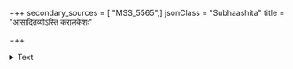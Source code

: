 +++
secondary_sources = [ "MSS_5565",]
jsonClass = "Subhaashita"
title = "आसादितव्योऽस्ति करालकेशः"

+++

<details><summary>Text</summary>

आसादितव्योऽस्ति करालकेशः सखेदयार्हः समयोऽपकारी।  
तदुत्तमश्लोककथानुबन्धस् तावद् यथा स्यात् प्रयते तथाहम्॥
</details>
